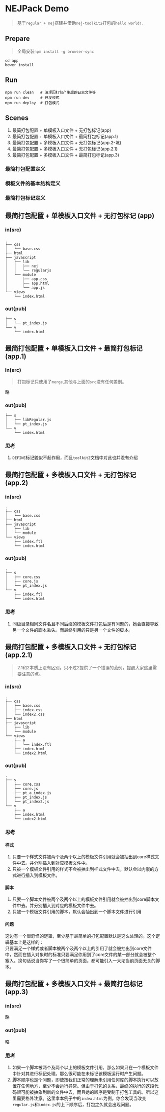 
# NEJPack Demo

> 基于`regular + nej`搭建并借助`nej-toolkit2`打包的`hello world!`.

## Prepare

> 全局安装`npm install -g browser-sync`

```
cd app
bower install
```

## Run

```
npm run clean   # 清理因打包产生后的日志文件等
npm run dev     # 开发模式
npm run deploy  # 打包模式
```

## Scenes

1. 最简打包配置 + 单模板入口文件 + 无打包标记(app)
2. 最简打包配置 + 单模板入口文件 + 最简打包标记(app.1)
3. 最简打包配置 + 多模板入口文件 + 无打包标记(app.2-坑)
4. 最简打包配置 + 多模板入口文件 + 无打包标记(app.2.1)
5. 最简打包配置 + 多模板入口文件 + 最简打包标记(app.3)

### 最简打包配置定义

### 模板文件的基本结构定义

### 最简打包标记定义

## 最简打包配置 + 单模板入口文件 + 无打包标记 (app)

### in(src)

```
.
├── css
│   └── base.css
├── html
├── javascript
│   ├── lib
│   │   ├── nej
│   │   └── regularjs
│   └── module
│       ├── app.css
│       ├── app.html
│       └── app.js
└── views
    └── index.html
```

### out(pub)

```
├── s
│   └── pt_index.js
└── v
    └── index.html
```

## 最简打包配置 + 单模板入口文件 + 最简打包标记 (app.1)


### in(src)

> 打包标记只使用了`merge`,其他与上面的`src`没有任何差别。

略

### out(pub)

```
├── s
│   ├── libRegular.js
│   └── pt_index.js
└── v
    └── index.html
```

### 思考

1. `DEFINE`标记貌似不起作用，而且`toolkit2`文档中对此也并没有介绍

## 最简打包配置 + 多模板入口文件 + 无打包标记 (app.2) 

### in(src)

```
.
├── css
│   └── base.css
├── html
├── javascript
│   ├── lib
│   └── module
└── views
    ├── index.ftl  
    └── index.html  
```

### out(pub)

```
.
├── s
│   ├── core.css
│   ├── core.js
│   └── pt_index.js
└── v
    ├── index.ftl
    └── index.html
```

### 思考

1. 同级目录相同文件名且不同后缀的模板文件打包后是有问题的，她会直接导致另一个文件的脚本丢失。而最终引用的只是另一个文件的脚本。

## 最简打包配置 + 多模板入口文件 + 无打包标记 (app.2.1) 

> 2.1和2本质上没有区别，只不过2提供了一个错误的范例，提醒大家这里需要注意的点。

### in(src)

```
.
├── css
│   ├── base.css
│   ├── index.css
│   └── index2.css
├── html
├── javascript
│   ├── lib
│   └── module
└── views
    ├── a
    │   └── index.ftl
    ├── index.html
    └── index2.html
```

### out(pub)

```
.
├── s
│   ├── core.css
│   ├── core.js
│   ├── pt_a_index.js
│   ├── pt_index.js
│   └── pt_index2.js
└── v
    ├── a
    ├── index.html
    └── index2.html
```

### 思考

#### 样式

1. 只要一个样式文件被两个及两个以上的模板文件引用就会被抽出到core样式文件中去。并分别插入到对应模板文件中。
2. 只被一个模板文件引用的样式不会被抽出到样式文件中去，默认会以内嵌的方式进行插入到模板文件。

#### 脚本

1. 只要一个脚本文件被两个及两个以上的模板文件引用就会被抽出到core脚本文件中去。并分别插入到对应的模板文件中去。
2. 只被一个模板文件引用的脚本，默认会抽出到一个脚本文件进行引用

#### 问题

这边有一个很奇怪的逻辑，至少基于最简单的打包配置默认是这么处理的。这个逻辑基本上是这样的：  
    只要满足一个样式或者脚本被两个及两个以上的引用了就会被抽出到core文件中，然而在插入对象时的标准只要满足你用到了core文件的某一部分就会被整个塞入。换句话说当你写了一个很简单的页面，都可能引入一大坨当前页面无关的脚本。

## 最简打包配置 + 多模板入口文件 + 最简打包标记(app.3)

### in(src)

略

### out(pub)

略

### 思考

1. 如果一个脚本被两个及两个以上的模板文件引用，那么如果只在一个模板文件中针对其进行标记处理。那么很可能在未标记该模板运行时产生问题。
2. 脚本顺序也是个问题，即使按我们正常的理解未引用任何库的脚本执行可以放置在任何地方，至少不会运行异常。但由于打包的关系，最终的执行的这段代码很可能被抽象到新的文件中去，而且她的顺序是受制于打包工具的。所以这里需要格外注意。这里拿本例子中的`index.html`为例。你会发现当改变`regular.js`和`index.js`的上下顺序后，打包之久就会出现问题。






